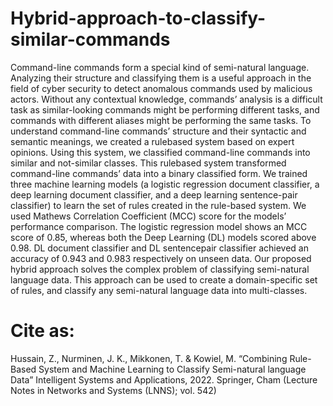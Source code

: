 # Hybrid-approach-to-classify-similar-commands

Command-line commands form a special kind of semi-natural
language. Analyzing their structure and classifying them is a useful approach
in the field of cyber security to detect anomalous commands
used by malicious actors. Without any contextual knowledge, commands’
analysis is a difficult task as similar-looking commands might be performing
different tasks, and commands with different aliases might be
performing the same tasks. To understand command-line commands’
structure and their syntactic and semantic meanings, we created a rulebased
system based on expert opinions. Using this system, we classified
command-line commands into similar and not-similar classes. This rulebased
system transformed command-line commands’ data into a binary
classified form. We trained three machine learning models (a logistic regression
document classifier, a deep learning document classifier, and a
deep learning sentence-pair classifier) to learn the set of rules created in
the rule-based system. We used Mathews Correlation Coefficient (MCC)
score for the models’ performance comparison. The logistic regression
model shows an MCC score of 0.85, whereas both the Deep Learning
(DL) models scored above 0.98. DL document classifier and DL sentencepair
classifier achieved an accuracy of 0.943 and 0.983 respectively on
unseen data. Our proposed hybrid approach solves the complex problem
of classifying semi-natural language data. This approach can be used
to create a domain-specific set of rules, and classify any semi-natural
language data into multi-classes.

# Cite as:
Hussain, Z., Nurminen, J. K., Mikkonen, T. & Kowiel, M. “Combining Rule-Based System and Machine Learning to Classify Semi-natural language Data” Intelligent Systems and Applications, 2022. Springer, Cham (Lecture Notes in Networks and Systems (LNNS); vol. 542)
